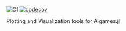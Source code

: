 ![CI](https://github.com/simon-lc/AlgamesPlots.jl/workflows/CI/badge.svg)
[![codecov](https://codecov.io/gh/simon-lc/AlgamesPlots.jl/branch/master/graph/badge.svg?token=UMFAFPUGBE)](https://codecov.io/gh/simon-lc/AlgamesPlots.jl)

Plotting and Visualization tools for Algames.jl


